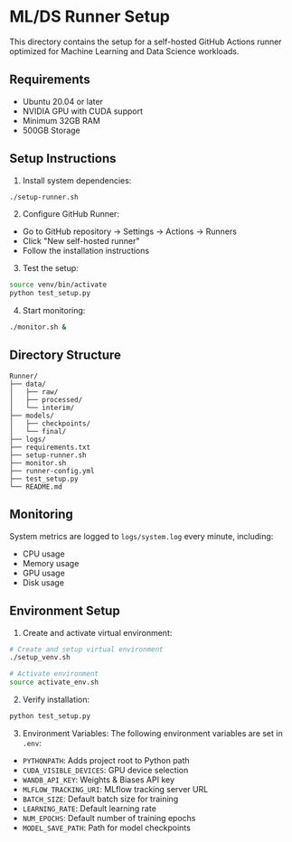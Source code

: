 # ML/DS Runner Setup

This directory contains the setup for a self-hosted GitHub Actions runner optimized for Machine Learning and Data Science workloads.

## Requirements

- Ubuntu 20.04 or later
- NVIDIA GPU with CUDA support
- Minimum 32GB RAM
- 500GB Storage

## Setup Instructions

1. Install system dependencies:
```bash
./setup-runner.sh
```

2. Configure GitHub Runner:
- Go to GitHub repository → Settings → Actions → Runners
- Click "New self-hosted runner"
- Follow the installation instructions

3. Test the setup:
```bash
source venv/bin/activate
python test_setup.py
```

4. Start monitoring:
```bash
./monitor.sh &
```

## Directory Structure

```
Runner/
├── data/
│   ├── raw/
│   ├── processed/
│   └── interim/
├── models/
│   ├── checkpoints/
│   └── final/
├── logs/
├── requirements.txt
├── setup-runner.sh
├── monitor.sh
├── runner-config.yml
├── test_setup.py
└── README.md
```

## Monitoring

System metrics are logged to `logs/system.log` every minute, including:
- CPU usage
- Memory usage
- GPU usage
- Disk usage 

## Environment Setup

1. Create and activate virtual environment:
```bash
# Create and setup virtual environment
./setup_venv.sh

# Activate environment
source activate_env.sh
```

2. Verify installation:
```bash
python test_setup.py
```

3. Environment Variables:
The following environment variables are set in `.env`:
- `PYTHONPATH`: Adds project root to Python path
- `CUDA_VISIBLE_DEVICES`: GPU device selection
- `WANDB_API_KEY`: Weights & Biases API key
- `MLFLOW_TRACKING_URI`: MLflow tracking server URL
- `BATCH_SIZE`: Default batch size for training
- `LEARNING_RATE`: Default learning rate
- `NUM_EPOCHS`: Default number of training epochs
- `MODEL_SAVE_PATH`: Path for model checkpoints 